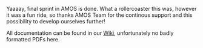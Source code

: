 Yaaaay, final sprint in AMOS is done. What a rollercoaster this was, however it was a fun ride, so thanks AMOS Team for the continous support and this possibility to develop ourselves further!

All documentation can be found in our [Wiki](https://github.com/amosproj/amos2022ss06-idunion-blockchain-dashboard/wiki/User-Documentation), unfortunately no badly formatted PDFs here.
